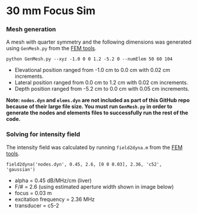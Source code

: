 # 30 mm Focus Sim

### Mesh generation

A mesh with quarter symmetry and the following dimensions was generated using `GenMesh.py` from the [FEM tools](https://github.com/Duke-Ultrasound/fem).

```
python GenMesh.py --xyz -1.0 0 0 1.2 -5.2 0 --numElem 50 60 104
```

- Elevational position ranged from -1.0 cm to 0.0 cm with 0.02 cm increments.
- Lateral position ranged from 0.0 cm to 1.2 cm with 0.02 cm increments.
- Depth position ranged from -5.2 cm to 0.0 cm with 0.05 cm increments.

**Note: `nodes.dyn` and `elems.dyn` are not included as part of this GitHub repo because of their large file size. You must run `GenMesh.py` in order to generate the nodes and elements files to successfully run the rest of the code.**

### Solving for intensity field

The intensity field was calculated by running `field2dyna.m` from the [FEM tools](https://github.com/Duke-Ultrasound/fem).

`field2dyna('nodes.dyn', 0.45, 2.6, [0 0 0.03], 2.36, 'c52', 'gaussian')`

- alpha = 0.45 dB/MHz/cm (liver)
- F/# = 2.6 (using estimated aperture width shown in image below)
- focus = 0.03 m
- excitation frequency = 2.36 MHz
- transducer = c5-2


